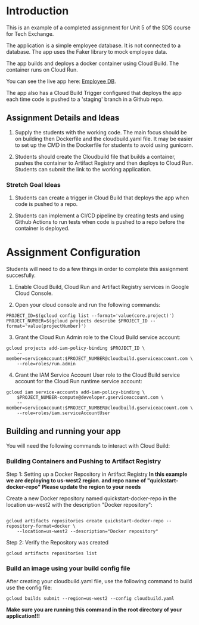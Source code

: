 #  Introduction
This is an example of a completed assignment for Unit 5 of the SDS course for Tech Exchange. 

The application is a simple employee database. It is not connected to a database. The app uses the Faker library to mock employee data. 

The app builds and deploys a docker container using Cloud Build. The container runs on Cloud Run. 

You can see the live app here: [Employee DB](https://employee-db2-in5i5wkqaa-uc.a.run.app/). 

The app also has a Cloud Build Trigger configured that deploys the app each time code is pushed to a 'staging' branch in a Github repo. 

## Assignment Details and Ideas

1. Supply the students with the working code. The main focus should be on building then Dockerfile and the cloudbuild.yaml file. It may be easier to set up the CMD in the Dockerfile for students to avoid using gunicorn. 

2. Students should create the Cloudbuild file that builds a container, pushes the container to Artifact Registry and then deploys to Cloud Run. Students can submit the link to the working application. 

### Stretch Goal Ideas

1. Students can create a trigger in Cloud Build that deploys the app when code is pushed to a repo. 

2. Students can implement a CI/CD pipeline by creating tests and using Github Actions to run tests when code is pushed to a repo before the container is deployed. 

# Assignment Configuration

Students will need to do a few things in order to complete this assignment succesfully. 

1. Enable Cloud Build, Cloud Run and Artifact Registry services in Google Cloud Console. 

2. Open your cloud console and run the following commands:

```
PROJECT_ID=$(gcloud config list --format='value(core.project)')
PROJECT_NUMBER=$(gcloud projects describe $PROJECT_ID --format='value(projectNumber)')
```

3. Grant the Cloud Run Admin role to the Cloud Build service account:

```
gcloud projects add-iam-policy-binding $PROJECT_ID \
    --member=serviceAccount:$PROJECT_NUMBER@cloudbuild.gserviceaccount.com \
    --role=roles/run.admin
```


4. Grant the IAM Service Account User role to the Cloud Build service account for the Cloud Run runtime service account:

```
gcloud iam service-accounts add-iam-policy-binding \
    $PROJECT_NUMBER-compute@developer.gserviceaccount.com \
    --member=serviceAccount:$PROJECT_NUMBER@cloudbuild.gserviceaccount.com \
    --role=roles/iam.serviceAccountUser
```

## Building and running your app

You will need the following commands to interact with Cloud Build:

### Building Containers and Pushing to Artifact Registry
Step 1: Setting up a Docker Repository in Artifact Registry
**In this example we are deploying to us-west2 region. and repo name of "quickstart-docker-repo" Please update the region to your needs**

Create a new Docker repository named quickstart-docker-repo in the location us-west2 with the description "Docker repository":
```

gcloud artifacts repositories create quickstart-docker-repo --repository-format=docker \
    --location=us-west2 --description="Docker repository"

```

Step 2: Verify the Repository was created 

```
gcloud artifacts repositories list

```

### Build an image using your build config file

After creating your cloudbuild.yaml file, use the following command to build use the config file: 

```
gcloud builds submit --region=us-west2 --config cloudbuild.yaml
```

**Make sure you are running this command in the root directory of your application!!!**